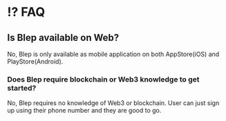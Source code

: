 # ⁉ FAQ



## Is Blep available on Web?

No, Blep is only available as mobile application on both AppStore(iOS) and PlayStore(Android).



### Does Blep require blockchain or Web3 knowledge to get started?

No, Blep requires no knowledge of Web3 or blockchain. User can just sign up using their phone number and they are good to go.
